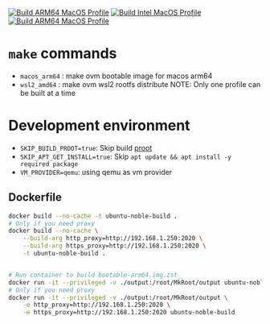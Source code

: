 [![Build ARM64 MacOS Profile](https://github.com/ihexon/ovm-builder/actions/workflows/build_macos-arm64.yaml/badge.svg)](https://github.com/ihexon/ovm-builder/actions/workflows/build_macos-arm64.yaml) [![Build Intel MacOS Profile](https://github.com/ihexon/ovm-builder/actions/workflows/build_macos-amd64.yaml/badge.svg)](https://github.com/ihexon/ovm-builder/actions/workflows/build_macos-amd64.yaml) [![Build ARM64 MacOS Profile](https://github.com/ihexon/ovm-builder/actions/workflows/build_macos-arm64.yaml/badge.svg)](https://github.com/ihexon/ovm-builder/actions/workflows/build_macos-arm64.yaml)
# `make` commands
  - `macos_arm64` : make ovm bootable image for macos arm64
  - `wsl2_amd64`  : make ovm wsl2 rootfs distribute
NOTE: Only one profile can be built at a time



# Development environment
- `SKIP_BUILD_PROOT=true`: Skip build [proot](https://github.com/proot-me/proot)
- `SKIP_APT_GET_INSTALL=true`: Skip `apt update && apt install -y required package`
- `VM_PROVIDER=qemu`: using qemu as vm provider


## Dockerfile
```bash
docker build --no-cache -t ubuntu-noble-build .
# Only if you need proxy
docker build --no-cache \
    --build-arg http_proxy=http://192.168.1.250:2020 \
    --build-arg https_proxy=http://192.168.1.250:2020 \
    -t ubuntu-noble-build .


# Run container to build bootable-arm64.img.zst
docker run -it --privileged -v ./output:/root/MkRoot/output ubuntu-noble-build
# Only if you need proxy
docker run -it --privileged -v ./output:/root/MkRoot/output \
    -e http_proxy=http://192.168.1.250:2020 \
    -e https_proxy=http://192.168.1.250:2020 ubuntu-noble-build
```
